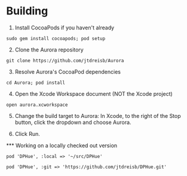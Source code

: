 
Building
==================

1. Install CocoaPods if you haven't already 

```
sudo gem install cocoapods; pod setup
```

2. Clone the Aurora repository

```
git clone https://github.com/jtdreisb/Aurora
```

3. Resolve Aurora's CocoaPod dependencies

```
cd Aurora; pod install
```

4. Open the Xcode Workspace document (NOT the Xcode project) 

```
open aurora.xcworkspace
```

5. Change the build target to Aurora: In Xcode, to the right of the Stop button, click the dropdown and choose Aurora.

6. Click Run.

*** Working on a locally checked out version 
```
pod 'DPHue', :local => '~/src/DPHue'
```


```
pod 'DPHue', :git => 'https://github.com/jtdreisb/DPHue.git'
```